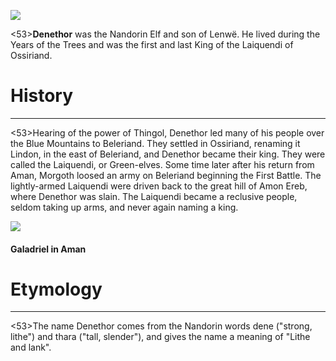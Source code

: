 ![](characters/galadriel/7.jpg)

<53>**Denethor** was the Nandorin Elf and son of Lenwë. He lived during the Years of the Trees and was the first and last King of the Laiquendi of Ossiriand.

# History
---

<53>Hearing of the power of Thingol, Denethor led many of his people over the Blue Mountains to Beleriand. They settled in Ossiriand, renaming it Lindon, in the east of Beleriand, and Denethor became their king. They were called the Laiquendi, or Green-elves. Some time later after his return from Aman, Morgoth loosed an army on Beleriand beginning the First Battle. The lightly-armed Laiquendi were driven back to the great hill of Amon Ereb, where Denethor was slain. The Laiquendi became a reclusive people, seldom taking up arms, and never again naming a king.

![](characters/galadriel/2.jpg)

#### Galadriel in Aman

# Etymology

---

<53>The name Denethor comes from the Nandorin words dene ("strong, lithe") and thara ("tall, slender"), and gives the name a meaning of "Lithe and lank".
